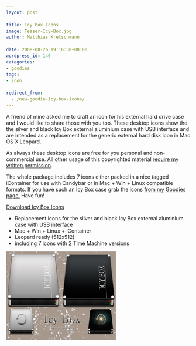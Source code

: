 ```yaml
---
layout: post

title: Icy Box Icons
image: Teaser-Icy-Box.jpg
author: Matthias Kretschmann

date: 2008-08-26 19:16:38+00:00
wordpress_id: 146
categories:
- goodies
tags:
- icon

redirect_from:
  - /new-goodie-icy-box-icons/
---
```


A friend of mine asked me to craft an icon for his external hard drive case and I would like to share those with you too. These desktop icons show the the silver and black Icy Box external aluminium case with USB interface and are intended as a replacement for the generic external hard disk icon in Mac OS X Leopard.

As always these desktop icons are free for you personal and non-commercial use. All other usage of this copyrighted material [require my written permission](http://www.kremalicious.com/about/contact/).

The whole package includes 7 icons either packed in a nice tagged iContainer for use with Candybar or in Mac + Win + Linux compatible formats. If you have such an Icy Box case grab the icons [from my Goodies page.](http://www.kremalicious.com/goodies/#icons) Have fun!

<a class="btn btn-primary icon icon-download" href="http://cdn2.kremalicious.com/media/icybox_by_kremalicious.zip">Download Icy Box Icons</a>

  * Replacement icons for the silver and black Icy Box external aluminium case with USB interface
  * Mac + Win + Linux + iContainer
  * Leopard ready (512x512)
  * including 7 icons with 2 Time Machine versions

[![Icy Box Icons](/media/icybox_teaser2_small.png)](/media/icybox_teaser2.jpg)
